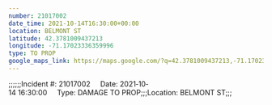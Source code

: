 ```yaml
---
number: 21017002
date_time: 2021-10-14T16:30:00+00:00
location: BELMONT ST
latitude: 42.3781009437213
longitude: -71.17023336359996
type: TO PROP
google_maps_link: https://maps.google.com/?q=42.3781009437213,-71.17023336359996
---
```


;;;;;;Incident #: 21017002     Date: 2021‐10‐14 16:30:00     Type: DAMAGE TO PROP;;;Location: BELMONT ST;;;
